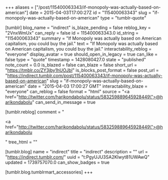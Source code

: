 +++
aliases = ["/post/115400063343/if-monopoly-was-actually-based-on-american"]
date = 2015-04-03T17:00:27Z
id = "115400063343"
slug = "if-monopoly-was-actually-based-on-american"
type = "tumblr-quote"

[tumblr]
blog_name = "indirect"
is_blaze_pending = false
reblog_key = "2VnxWmUx"
can_reply = false
id = 115400063343.0
id_string = "115400063343"
summary = "If Monopoly was actually based on American capitalism, you could buy the jail."
text = "If Monopoly was actually based on American capitalism, you could buy the jail."
interactability_reblog = "everyone"
display_avatar = true
should_open_in_legacy = true
can_like = false
type = "quote"
timestamp = 1428080427.0
state = "published"
note_count = 0.0
is_blazed = false
can_blaze = false
short_url = "https://tmblr.co/ZY3jby1hUOJbl"
is_blocks_post_format = false
post_url = "https://indirect.tumblr.com/post/115400063343/if-monopoly-was-actually-based-on-american"
slug = "if-monopoly-was-actually-based-on-american"
date = "2015-04-03 17:00:27 GMT"
interactability_blaze = "everyone"
can_reblog = false
format = "html"
source = "<a href=\"http://twitter.com/harikondabolu/status/583259889645928449\">@harikondabolu</a>"
can_send_in_message = true

[tumblr.reblog]
comment = "<p><a href=\"http://twitter.com/harikondabolu/status/583259889645928449\">@harikondabolu</a></p>"
tree_html = ""

[tumblr.blog]
name = "indirect"
title = "indirect"
description = ""
url = "https://indirect.tumblr.com/"
uuid = "t:PgyUJU3SA2Klwyt81UWAwQ"
updated = 1739757070.0
can_show_badges = true

[tumblr.blog.tumblrmart_accessories]
+++
